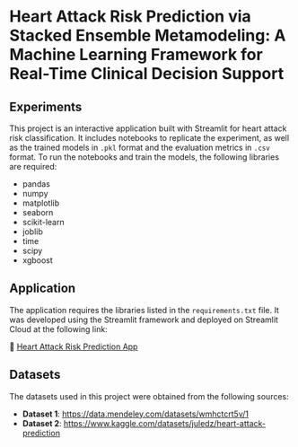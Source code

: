 # Heart Attack Risk Prediction via Stacked Ensemble Metamodeling: A Machine Learning Framework for Real-Time Clinical Decision Support

## Experiments

This project is an interactive application built with Streamlit for heart attack risk classification. It includes notebooks to replicate the experiment, as well as the trained models in `.pkl` format and the evaluation metrics in `.csv` format. To run the notebooks and train the models, the following libraries are required:

- pandas  
- numpy  
- matplotlib  
- seaborn  
- scikit-learn  
- joblib  
- time  
- scipy  
- xgboost  

## Application

The application requires the libraries listed in the `requirements.txt` file. It was developed using the Streamlit framework and deployed on Streamlit Cloud at the following link:

🔗 [Heart Attack Risk Prediction App](https://heart-attack-prediction-app.streamlit.app)

## Datasets

The datasets used in this project were obtained from the following sources:

- **Dataset 1**: https://data.mendeley.com/datasets/wmhctcrt5v/1  
- **Dataset 2**: https://www.kaggle.com/datasets/juledz/heart-attack-prediction
